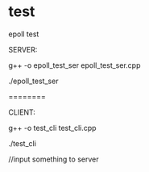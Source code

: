 test
========
epoll test

SERVER:

g++ -o epoll_test_ser epoll_test_ser.cpp

./epoll_test_ser

========

CLIENT:

g++ -o test_cli test_cli.cpp

./test_cli

//input something to server
